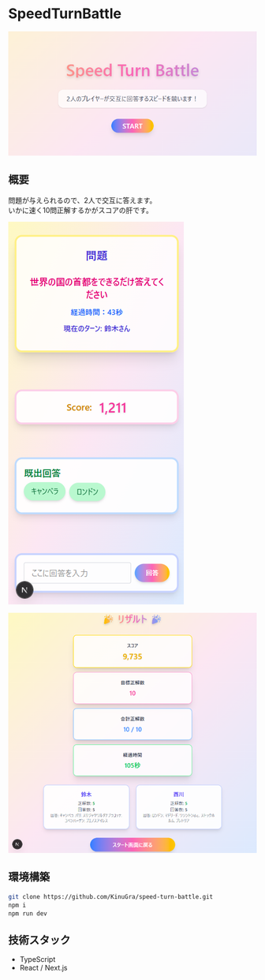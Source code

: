 # SpeedTurnBattle

![](./public/start.png)

## 概要
問題が与えられるので、2人で交互に答えます。<br>
いかに速く10問正解するかがスコアの肝です。

![](./public/game.png)

![](./public/result.png)

## 環境構築

```bash
git clone https://github.com/KinuGra/speed-turn-battle.git
npm i
npm run dev
```

## 技術スタック

- TypeScript
- React / Next.js